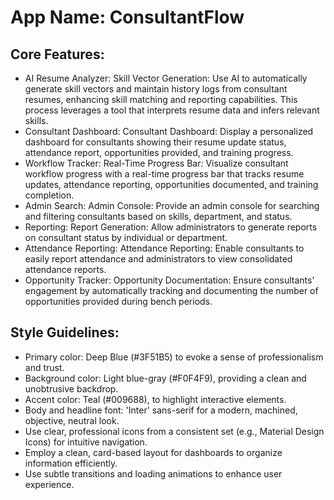 # **App Name**: ConsultantFlow

## Core Features:

- AI Resume Analyzer: Skill Vector Generation: Use AI to automatically generate skill vectors and maintain history logs from consultant resumes, enhancing skill matching and reporting capabilities. This process leverages a tool that interprets resume data and infers relevant skills.
- Consultant Dashboard: Consultant Dashboard: Display a personalized dashboard for consultants showing their resume update status, attendance report, opportunities provided, and training progress.
- Workflow Tracker: Real-Time Progress Bar: Visualize consultant workflow progress with a real-time progress bar that tracks resume updates, attendance reporting, opportunities documented, and training completion.
- Admin Search: Admin Console: Provide an admin console for searching and filtering consultants based on skills, department, and status.
- Reporting: Report Generation: Allow administrators to generate reports on consultant status by individual or department.
- Attendance Reporting: Attendance Reporting: Enable consultants to easily report attendance and administrators to view consolidated attendance reports.
- Opportunity Tracker: Opportunity Documentation: Ensure consultants' engagement by automatically tracking and documenting the number of opportunities provided during bench periods.

## Style Guidelines:

- Primary color: Deep Blue (#3F51B5) to evoke a sense of professionalism and trust.
- Background color: Light blue-gray (#F0F4F9), providing a clean and unobtrusive backdrop.
- Accent color: Teal (#009688), to highlight interactive elements.
- Body and headline font: 'Inter' sans-serif for a modern, machined, objective, neutral look.
- Use clear, professional icons from a consistent set (e.g., Material Design Icons) for intuitive navigation.
- Employ a clean, card-based layout for dashboards to organize information efficiently.
- Use subtle transitions and loading animations to enhance user experience.